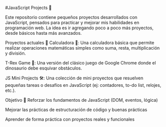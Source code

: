 #JavaScript Projects 🚀

Este repositorio contiene pequeños proyectos desarrollados con JavaScript, pensados para practicar y mejorar mis habilidades en programación web. La idea es ir agregando poco a poco más proyectos, desde básicos hasta más avanzados.

Proyectos actuales 📂
Calculadora 🧮: Una calculadora básica que permite realizar operaciones matemáticas simples como suma, resta, multiplicación y división.

T-Rex Game 🦖: Una versión del clásico juego de Google Chrome donde el dinosaurio debe esquivar obstáculos.

JS Mini Projects 🛠️: Una colección de mini proyectos que resuelven pequeñas tareas o desafíos en JavaScript (ej: contadores, to-do list, relojes, etc.).

Objetivo 🎯
Reforzar los fundamentos de JavaScript (DOM, eventos, lógica)

Mejorar las prácticas de estructuración de código y buenas prácticas

Aprender de forma práctica con proyectos reales y funcionales